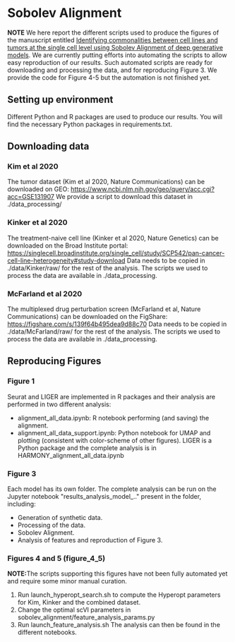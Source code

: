 # Sobolev Alignment

<b>NOTE</b> We here report the different scripts used to produce the figures of the manuscript entitled <a href="https://www.biorxiv.org/content/10.1101/2022.03.08.483431v1">Identifying commonalities between cell lines and tumors at the single cell level using Sobolev Alignment of deep generative models</a>. We are currently putting efforts into automating the scripts to allow easy reproduction of our results. Such automated scripts are ready for downloading and processing the data, and for reproducing Figure 3. We provide the code for Figure 4-5 but the automation is not finished yet.

## Setting up environment

Different Python and R packages are used to produce our results. You will find the necessary Python packages in requirements.txt.

## Downloading data
### Kim et al 2020
The tumor dataset (Kim et al 2020, Nature Communications) can be downloaded on GEO: https://www.ncbi.nlm.nih.gov/geo/query/acc.cgi?acc=GSE131907
We provide a script to download this dataset in ./data_processing/

### Kinker et al 2020
The treatment-naive cell line (Kinker et al 2020, Nature Genetics) can be downloaded on the Broad Institute portal: https://singlecell.broadinstitute.org/single_cell/study/SCP542/pan-cancer-cell-line-heterogeneity#study-download
Data needs to be copied in ./data/Kinker/raw/ for the rest of the analysis. The scripts we used to process the data are available in ./data_processing.

### McFarland et al 2020
The multiplexed drug perturbation screen (McFarland et al, Nature Communications) can be downloaded on the FigShare: https://figshare.com/s/139f64b495dea9d88c70
Data needs to be copied in ./data/McFarland/raw/ for the rest of the analysis. The scripts we used to process the data are available in ./data_processing.

## Reproducing Figures
### Figure 1

Seurat and LIGER are implemented in R packages and their analysis are performed in two different analysis:
- alignment_all_data.ipynb: R notebook performing (and saving) the alignment.
- alignment_all_data_support.ipynb: Python notebook for UMAP and plotting (consistent with color-scheme of other figures).
LIGER is a Python package and the complete analysis is in HARMONY_alignment_all_data.ipynb

### Figure 3

Each model has its own folder. The complete analysis can be run on the Jupyter notebook "results_analysis_model_.." present in the folder, including:
- Generation of synthetic data.
- Processing of the data.
- Sobolev Alignment.
- Analysis of features and reproduction of Figure 3.

### Figures 4 and 5 (figure_4_5)

<b>NOTE:</B>The scripts supporting this figures have not been fully automated yet and require some minor manual curation.
1. Run launch_hyperopt_search.sh to compute the Hyperopt parameters for Kim, Kinker and the combined dataset.
2. Change the optimal scVI parameters in sobolev_alignment/feature_analysis_params.py
3. Run launch_feature_analysis.sh
The analysis can then be found in the different notebooks.

